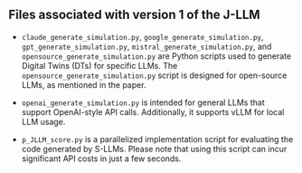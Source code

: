 ## Files associated with version 1 of the J-LLM

- `claude_generate_simulation.py`, `google_generate_simulation.py`, `gpt_generate_simulation.py`, `mistral_generate_simulation.py`, and `opensource_generate_simulation.py` are Python scripts used to generate Digital Twins (DTs) for specific LLMs. The `opensource_generate_simulation.py` script is designed for open-source LLMs, as mentioned in the paper.

- `openai_generate_simulation.py` is intended for general LLMs that support OpenAI-style API calls. Additionally, it supports vLLM for local LLM usage.

- `p_JLLM_score.py` is a parallelized implementation script for evaluating the code generated by S-LLMs. Please note that using this script can incur significant API costs in just a few seconds.
